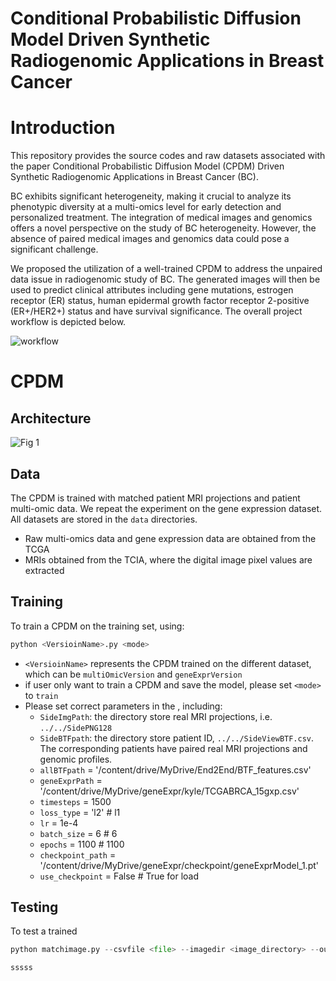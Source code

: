 # Conditional Probabilistic Diffusion Model Driven Synthetic Radiogenomic Applications in Breast Cancer

# Introduction
This repository provides the source codes and raw datasets associated with the paper Conditional Probabilistic Diffusion Model (CPDM) Driven Synthetic Radiogenomic Applications in Breast Cancer (BC).

BC exhibits significant heterogeneity, making it crucial to analyze its phenotypic diversity at a multi-omics level for early detection and personalized treatment. The integration of medical images and genomics offers a novel perspective on the study of BC heterogeneity. However, the absence of paired medical images and genomics data could pose a significant challenge.

We proposed the utilization of a well-trained CPDM to address the unpaired data issue in radiogenomic study of BC. The generated images will then be used to predict clinical attributes including gene mutations, estrogen receptor (ER) status, human epidermal growth factor receptor 2-positive (ER+/HER2+) status and have survival significance. The overall project workflow is depicted below.

![workflow](https://github.com/Kylelhc/BC_RadiogenomicCPDM/assets/143105097/39ce3ab5-733e-42bd-be3e-efeb22ce97a6)

# CPDM
## Architecture

![Fig  1](https://github.com/Kylelhc/BC_RadiogenomicCPDM/assets/143105097/922c1fb2-32fb-4f89-91bd-b8e0d75356dc)

## Data

The CPDM is trained with matched patient MRI projections and patient multi-omic data. We repeat the experiment on the gene expression dataset. All datasets are stored in the ```data``` directories. 

- Raw multi-omics data and gene expression data are obtained from the TCGA
- MRIs obtained from the TCIA, where the digital image pixel values are extracted

## Training

To train a CPDM on the training set, using:
```python
python <VersioinName>.py <mode>
```
- ```<VersioinName>``` represents the CPDM trained on the different dataset, which can be ```multiOmicVersion``` and ```geneExprVersion```
- if user only want to train a CPDM and save the model, please set ```<mode>``` to ```train```
- Please set correct parameters in the , including:
  - ```SideImgPath```: the directory store real MRI projections, i.e. ```../../SidePNG128```
  - ```SideBTFpath```: the directory store patient ID, ```../../SideViewBTF.csv```. The corresponding patients have paired real MRI projections and genomic profiles.
  - ```allBTFpath``` = '/content/drive/MyDrive/End2End/BTF_features.csv'
  - ```geneExprPath``` = '/content/drive/MyDrive/geneExpr/kyle/TCGABRCA_15gxp.csv'
  - ```timesteps``` = 1500
  - ```loss_type``` = 'l2' # l1
  - ```lr``` = 1e-4
  - ```batch_size``` = 6  # 6
  - ```epochs``` = 1100  # 1100
  - ```checkpoint_path``` = '/content/drive/MyDrive/geneExpr/checkpoint/geneExprModel_1.pt' 
  - ```use_checkpoint``` = False  # True for load
## Testing

To test a trained






```python
python matchimage.py --csvfile <file> --imagedir <image_directory> --outputdir <output_directory>
```
```bash
sssss
```

